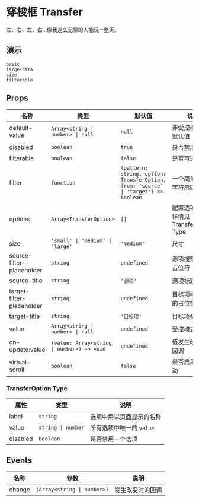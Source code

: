 # 穿梭框 Transfer

<!--single-column-->

左、右、左、右...像我这么无聊的人能玩一整天。

## 演示

```demo
basic
large-data
size
filterable
```

## Props

| 名称 | 类型 | 默认值 | 说明 |
| --- | --- | --- | --- |
| default-value | `Array<string \| number> \| null` | `null` | 非受控模式下的默认值 |
| disabled | `boolean` | `true` | 是否禁用 |
| filterable | `boolean` | `false` | 是否可过滤 |
| filter | `function` | `(pattern: string, option: TransferOption, from: 'source' \| 'target') => boolean` | 一个简单的标签字符串匹配函数 |
| options | `Array<TransferOption>` | `[]` | 配置选项内容，详情见 TransferOption Type |
| size | `'small' \| 'medium' \| 'large'` | `'medium'` | 尺寸 |
| source-filter-placeholder | `string` | `undefined` | 源项搜索框中的占位符 |
| source-title | `string` | `'源项'` | 源项标题 |
| target-filter-placeholder | `string` | `undefined` | 目标项搜索框中的占位符 |
| target-title | `string` | `'目标项'` | 目标项标题 |
| value | `Array<string \| number> \| null` | `undefined` | 受控模式下的值 |
| on-update:value | `(value: Array<string \| number>) => void` | `undefined` | 值发生改变时的回调 |
| virtual-scroll | `boolean` | `false` | 是否启用虚拟滚动 |

### TransferOption Type

| 属性     | 类型               | 说明                     |
| -------- | ------------------ | ------------------------ |
| label    | `string`           | 选项中用以页面显示的名称 |
| value    | `string \| number` | 所有选项中唯一的 `value` |
| disabled | `boolean`          | 是否禁用一个选项         |

## Events

| 名称   | 参数                        | 说明             |
| ------ | --------------------------- | ---------------- |
| change | `(Array<string \| number>)` | 发生改变时的回调 |

<!-- ## 备注
当听到同事和我说他要往里面放上千条数据的时候，我是很蛋疼的。贫瘠的想象让我实在难想出为啥非得用这个东西装这么多数据。但是必须承认，大多数情况下还是我考虑得不太周全。

几个月之前，我给它弄了个好玩的动画，但是它会触发大量 DOM 的回流。那个时候我根本没考虑还会有人往这里怼这么多数据。虽然我的原则是绝不对样式妥协，但是还是很难跨过浏览器和硬件的限制。这感觉都成了个哲学问题，造一辆车和劳斯莱斯一样舒适，还要和法拉利(或者保时捷、其他什么的)一样快几乎不太可能。

（不要说宾利欧陆GT，我觉得那个车长得不太行，它出局了）

样式不能妥协，但问题还得解决，所以最后决定搞个加速开关处理大量数据，想快也可以，不放动画就完了。 -->
